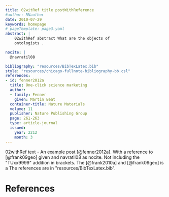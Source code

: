```yaml
---
title: 02witRef title postWithReference
#author: NNauthor
date: 2010-07-29
keywords: homepage
# pageTemplate: page3.yaml
abstract: |
    02withRef abstract What are the objects of
    ontologists .

nocite: |
  @navratil08

bibliography: "resources/BibTexLatex.bib"
style: "resources/chicago-fullnote-bibliography-bb.csl"
references:
- id: fenner2012a
  title: One-click science marketing
  author:
  - family: Fenner
    given: Martin Beat
  container-title: Nature Materials
  volume: 11
  publisher: Nature Publishing Group
  page: 261-263
  type: article-journal
  issued:
    year: 2212
    month: 3
---
```


02withRef text - An example post [@fenner2012a]. With a reference to [@frank09geo] given and navratil08 as nocite. 
Not including the "TUxx9999" addition in brackets.
The [@frank2010a] and [@frank09geo] is a
The references are in "resources/BibTexLatex.bib".

# References

